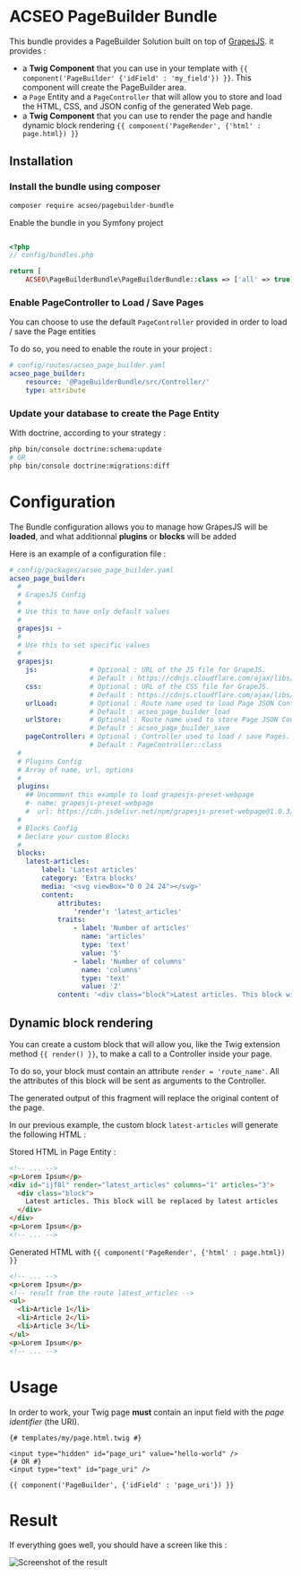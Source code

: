 # ACSEO PageBuilder Bundle

This bundle provides a PageBuilder Solution built on top of [GrapesJS](https://grapesjs.com/). it provides :

* a **Twig Component** that you can use in your template with `{{ component('PageBuilder' {'idField' : 'my_field'}) }}`. This component will create the PageBuilder area.
* a `Page` Entity and a `PageController` that will allow you to store and load the HTML, CSS, and JSON config of the generated Web page.
* a **Twig Component** that you can use to render the page and handle dynamic block rendering `{{ component('PageRender', {'html' : page.html}) }}`

## Installation

### Install the bundle using composer

```bash
composer require acseo/pagebuilder-bundle
````

Enable the bundle in you Symfony project

```php

<?php
// config/bundles.php

return [
    ACSEO\PageBuilderBundle\PageBuilderBundle::class => ['all' => true],
```

### Enable PageController to Load / Save Pages

You can choose to use the default `PageController` provided in order to load / save the Page entities

To do so, you need to enable the route in your project : 

```yaml
# config/routes/acseo_page_builder.yaml
acseo_page_builder:
    resource: '@PageBuilderBundle/src/Controller/'
    type: attribute
```

### Update your database to create the Page Entity

With doctrine, according to your strategy :

```bash
php bin/console doctrine:schema:update
# OR
php bin/console doctrine:migrations:diff
```

# Configuration

The Bundle configuration allows you to manage how GrapesJS will be **loaded**, and what additionnal **plugins** or **blocks** will be added

Here is an example of a configuration file :

```yaml
# config/packages/acseo_page_builder.yaml
acseo_page_builder:
  #
  # GrapesJS Config
  #
  # Use this to have only default values
  #
  grapesjs: ~  
  #
  # Use this to set specific values
  #
  grapesjs:
    js:             # Optional : URL of the JS file for GrapeJS. 
                    # Default : https://cdnjs.cloudflare.com/ajax/libs/grapesjs/0.21.7/grapes.min.js
    css:            # Optional : URL of the CSS file for GrapeJS. 
                    # Default : https://cdnjs.cloudflare.com/ajax/libs/grapesjs/0.21.7/css/grapes.min.css
    urlLoad:        # Optional : Route name used to load Page JSON Content. 
                    # Default : acseo_page_builder_load
    urlStore:       # Optional : Route name used to store Page JSON Content. 
                    # Default : acseo_page_builder_save
    pageController: # Optional : Controller used to load / save Pages.       
                    # Default : PageController::class 
  #
  # Plugins Config
  # Array of name, url, options
  #
  plugins:
    ## Uncomment this example to load grapesjs-preset-webpage
    #- name: grapesjs-preset-webpage
    #  url: https://cdn.jsdelivr.net/npm/grapesjs-preset-webpage@1.0.3/dist/index.js                  
  #
  # Blocks Config
  # Declare your custom Blocks
  #
  blocks:
    latest-articles:
        label: 'Latest articles'
        category: 'Extra blocks'
        media: '<svg viewBox="0 0 24 24"></svg>'
        content:
            attributes:
                'render': 'latest_articles'
            traits:
                - label: 'Number of articles'
                  name: 'articles'
                  type: 'text'
                  value: '5'
                - label: 'Number of columns'
                  name: 'columns'
                  type: 'text'
                  value: '2'
            content: '<div class="block">Latest articles. This block will be replaced by latest articles</div>'

```

## Dynamic block rendering

You can create a custom block that will allow you, like the Twig extension method `{{ render() }}`, to make a call to a Controller inside your page.

To do so, your block must contain an attribute `render = 'route_name'`. All the attributes of this block will be sent as arguments to the Controller.

The generated output of this fragment will replace the original content of the page.

In our previous example, the custom block `latest-articles` will generate the following HTML :

Stored HTML in Page Entity : 

```html
<!-- ... -->
<p>Lorem Ipsum</p>
<div id="ijf8l" render="latest_articles" columns="1" articles="3">
  <div class="block">
    Latest articles. This block will be replaced by latest articles
  </div>
</div>
<p>Lorem Ipsum</p>
<!-- ... -->
```

Generated HTML with `{{ component('PageRender', {'html' : page.html}) }}`

```html
<!-- ... -->
<p>Lorem Ipsum</p>
<!-- result from the route latest_articles -->
<ul>
  <li>Article 1</li>
  <li>Article 2</li>
  <li>Article 3</li>
</ul>
<p>Lorem Ipsum</p>
<!-- ... -->
```

# Usage

In order to work, your Twig page **must** contain an input field with the *page identifier* (the URI).

```twig
{# templates/my/page.html.twig #}

<input type="hidden" id="page_uri" value="hello-world" />
{# OR #}
<input type="text" id="page_uri" />

{{ component('PageBuilder', {'idField' : 'page_uri'}) }}
```

# Result

If everything goes well, you should have a screen like this :

![Screenshot of the result](./acseopagebuilder.png)

